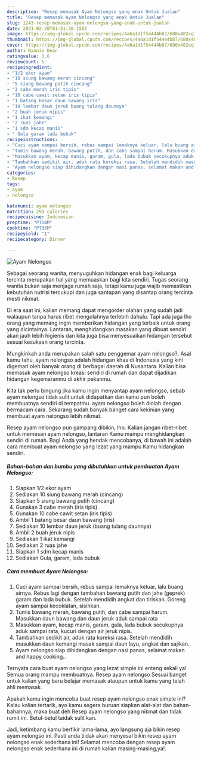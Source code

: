 ```yaml
---
description: "Resep memasak Ayam Nelongso yang enak Untuk Jualan"
title: "Resep memasak Ayam Nelongso yang enak Untuk Jualan"
slug: 1243-resep-memasak-ayam-nelongso-yang-enak-untuk-jualan
date: 2021-02-20T01:51:30.150Z
image: https://img-global.cpcdn.com/recipes/4a6a1d1f54444b87/680x482cq70/ayam-nelongso-foto-resep-utama.jpg
thumbnail: https://img-global.cpcdn.com/recipes/4a6a1d1f54444b87/680x482cq70/ayam-nelongso-foto-resep-utama.jpg
cover: https://img-global.cpcdn.com/recipes/4a6a1d1f54444b87/680x482cq70/ayam-nelongso-foto-resep-utama.jpg
author: Nannie Dean
ratingvalue: 3.6
reviewcount: 5
recipeingredient:
- "1/2 ekor ayam"
- "10 siung bawang merah cincang"
- "5 siung bawang putih cincang"
- "3 cabe merah iris tipis"
- "10 cabe cawit setan iris tipis"
- "1 batang besar daun bawang iris"
- "10 lembar daun jeruk buang tulang daunnya"
- "2 buah jeruk nipis"
- "1 ikat kemangi"
- "2 ruas jahe"
- "1 sdm kecap manis"
- " Gula garam lada bubuk"
recipeinstructions:
- "Cuci ayam sampai bersih, rebus sampai lemaknya keluar, lalu buang airnya. Rebus lagi dengan tambahan bawang putih dan jahe (geprek) garam dan lada bubuk. Setelah mendidih angkat dan tiriskan. Goreng ayam sampai kecoklatan, sisihkan."
- "Tumis bawang merah, bawang putih, dan cabe sampai harum. Masukkan daun bawang dan daun jeruk aduk sampai rata"
- "Masukkan ayam, kecap manis, garam, gula, lada bubuk secukupnya aduk sampai rata, kucuri dengan air jeruk nipis."
- "Tambahkan sedikit air, aduk rata koreksi rasa. Setelah mendidih masukkan daun kemangi masak sampai daun layu, angkat dan sajikan.."
- "Ayam nelongso siap dihidangkan dengan nasi panas, selamat makan and happy cooking.."
categories:
- Resep
tags:
- ayam
- nelongso

katakunci: ayam nelongso 
nutrition: 293 calories
recipecuisine: Indonesian
preptime: "PT14M"
cooktime: "PT35M"
recipeyield: "1"
recipecategory: Dinner

---
```



![Ayam Nelongso](https://img-global.cpcdn.com/recipes/4a6a1d1f54444b87/680x482cq70/ayam-nelongso-foto-resep-utama.jpg)

Sebagai seorang wanita, menyuguhkan hidangan enak bagi keluarga tercinta merupakan hal yang memuaskan bagi kita sendiri. Tugas seorang  wanita bukan saja menjaga rumah saja, tetapi kamu juga wajib memastikan kebutuhan nutrisi tercukupi dan juga santapan yang disantap orang tercinta mesti nikmat.

Di era  saat ini, kalian memang dapat mengorder olahan yang sudah jadi walaupun tanpa harus ribet mengolahnya terlebih dahulu. Tapi ada juga lho orang yang memang ingin memberikan hidangan yang terbaik untuk orang yang dicintainya. Lantaran, menghidangkan masakan yang dibuat sendiri akan jauh lebih higienis dan kita juga bisa menyesuaikan hidangan tersebut sesuai kesukaan orang tercinta. 



Mungkinkah anda merupakan salah satu penggemar ayam nelongso?. Asal kamu tahu, ayam nelongso adalah hidangan khas di Indonesia yang kini digemari oleh banyak orang di berbagai daerah di Nusantara. Kalian bisa memasak ayam nelongso kreasi sendiri di rumah dan dapat dijadikan hidangan kegemaranmu di akhir pekanmu.

Kita tak perlu bingung jika kamu ingin menyantap ayam nelongso, sebab ayam nelongso tidak sulit untuk didapatkan dan kamu pun boleh membuatnya sendiri di tempatmu. ayam nelongso boleh diolah dengan bermacam cara. Sekarang sudah banyak banget cara kekinian yang membuat ayam nelongso lebih nikmat.

Resep ayam nelongso pun gampang dibikin, lho. Kalian jangan ribet-ribet untuk memesan ayam nelongso, lantaran Kamu mampu menghidangkan sendiri di rumah. Bagi Anda yang hendak mencobanya, di bawah ini adalah cara membuat ayam nelongso yang lezat yang mampu Kamu hidangkan sendiri.

<!--inarticleads1-->

##### Bahan-bahan dan bumbu yang dibutuhkan untuk pembuatan Ayam Nelongso:

1. Siapkan 1/2 ekor ayam
1. Sediakan 10 siung bawang merah (cincang)
1. Siapkan 5 siung bawang putih (cincang)
1. Gunakan 3 cabe merah (iris tipis)
1. Gunakan 10 cabe cawit setan (iris tipis)
1. Ambil 1 batang besar daun bawang (iris)
1. Sediakan 10 lembar daun jeruk (buang tulang daunnya)
1. Ambil 2 buah jeruk nipis
1. Sediakan 1 ikat kemangi
1. Sediakan 2 ruas jahe
1. Siapkan 1 sdm kecap manis
1. Sediakan  Gula, garam, lada bubuk




<!--inarticleads2-->

##### Cara membuat Ayam Nelongso:

1. Cuci ayam sampai bersih, rebus sampai lemaknya keluar, lalu buang airnya. Rebus lagi dengan tambahan bawang putih dan jahe (geprek) garam dan lada bubuk. Setelah mendidih angkat dan tiriskan. Goreng ayam sampai kecoklatan, sisihkan.
1. Tumis bawang merah, bawang putih, dan cabe sampai harum. Masukkan daun bawang dan daun jeruk aduk sampai rata
1. Masukkan ayam, kecap manis, garam, gula, lada bubuk secukupnya aduk sampai rata, kucuri dengan air jeruk nipis.
1. Tambahkan sedikit air, aduk rata koreksi rasa. Setelah mendidih masukkan daun kemangi masak sampai daun layu, angkat dan sajikan..
1. Ayam nelongso siap dihidangkan dengan nasi panas, selamat makan and happy cooking..




Ternyata cara buat ayam nelongso yang lezat simple ini enteng sekali ya! Semua orang mampu membuatnya. Resep ayam nelongso Sesuai banget untuk kalian yang baru belajar memasak ataupun untuk kamu yang telah ahli memasak.

Apakah kamu ingin mencoba buat resep ayam nelongso enak simple ini? Kalau kalian tertarik, ayo kamu segera buruan siapkan alat-alat dan bahan-bahannya, maka buat deh Resep ayam nelongso yang nikmat dan tidak rumit ini. Betul-betul taidak sulit kan. 

Jadi, ketimbang kamu berfikir lama-lama, ayo langsung aja bikin resep ayam nelongso ini. Pasti anda tiidak akan menyesal bikin resep ayam nelongso enak sederhana ini! Selamat mencoba dengan resep ayam nelongso enak sederhana ini di rumah kalian masing-masing,ya!.

